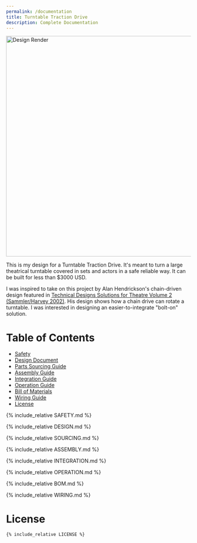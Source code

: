 ```yaml
---
permalink: /documentation
title: Turntable Traction Drive
description: Complete Documentation
---
```


<image alt="Design Render" src="images/design-render.jpg" width=600 />

This is my design for a Turntable Traction Drive. It's meant to turn a large theatrical turntable covered in sets and actors in a safe reliable way. It can be built for less than $3000 USD.

I was inspired to take on this project by Alan Hendrickson's chain-driven design featured in [Technical Designs Solutions for Theatre Volume 2 (Sammler/Harvey 2002)](https://www.amazon.com/Technical-Design-Solutions-Theatre-Collection/dp/0240804929). His design shows how a chain drive can rotate a turntable. I was interested in designing an easier-to-integrate "bolt-on" solution.

<div style="page-break-after: always"></div>

# Table of Contents

- [Safety](#safety-and-liability)
- [Design Document](#turntable-traction-drive-design)
- [Parts Sourcing Guide](#parts-sourcing-guide)
- [Assembly Guide](#turntable-traction-drive-assembly-guide)
- [Integration Guide](#turntable-traction-drive-integration-guide)
- [Operation Guide](#turntable-traction-drive-operation-guide)
- [Bill of Materials](#bill-of-materials)
- [Wiring Guide](#wiring-guide)
- [License](#license)

<div style="page-break-after: always"></div>

{% include_relative  SAFETY.md %}

<div style="page-break-after: always"></div>

{% include_relative  DESIGN.md %}

<div style="page-break-after: always"></div>

{% include_relative  SOURCING.md %}

<div style="page-break-after: always"></div>

{% include_relative  ASSEMBLY.md %}

<div style="page-break-after: always"></div>

{% include_relative  INTEGRATION.md %}

<div style="page-break-after: always"></div>

{% include_relative  OPERATION.md %}

<div style="page-break-after: always"></div>

{% include_relative  BOM.md %}

<div style="page-break-after: always"></div>

{% include_relative  WIRING.md %}

<div style="page-break-after: always"></div>

# License
```
{% include_relative LICENSE %}
```
